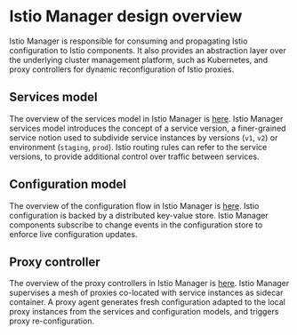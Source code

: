 # Istio Manager design overview

Istio Manager is responsible for consuming and propagating Istio configuration to Istio components. It also provides an abstraction layer over the underlying cluster management platform, such as Kubernetes, and proxy controllers for dynamic reconfiguration of Istio proxies.

## Services model

The overview of the services model in Istio Manager is [here](service-registry.md).
Istio Manager services model introduces the concept of a service version, a finer-grained service notion used to subdivide service instances by versions (`v1`, `v2`) or environment (`staging`, `prod`). Istio routing rules can refer to the service versions, to provide additional control over traffic between services.

## Configuration model

The overview of the configuration flow in Istio Manager is [here](configuration-flow.md).
Istio configuration is backed by a distributed key-value store. Istio Manager components subscribe to change events in the configuration store to enforce live configuration updates.

## Proxy controller

The overview of the proxy controllers in Istio Manager is [here](proxy-controller.md).
Istio Manager supervises a mesh of proxies co-located with service instances as sidecar container. A proxy agent generates fresh configuration adapted to the local proxy instances from the services and configuration models, and triggers proxy re-configuration.

